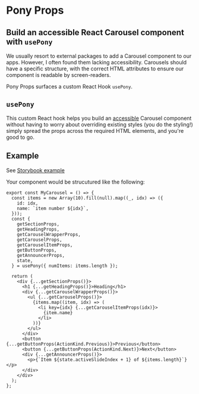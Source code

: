 # Pony Props

## Build an accessible React Carousel component with `usePony`

We usually resort to external packages to add a Carousel component to our apps. However, I often found them lacking accessibility. Carousels should have a specific structure, with the correct HTML attributes to ensure our component is readable by screen-readers.

Pony Props surfaces a custom React Hook `usePony`.

## `usePony`

This custom React hook helps you build an [accessible](https://w3c.github.io/aria-practices/examples/carousel/carousel-2-tablist.html) Carousel component without having to worry about overriding existing styles (you do the styling!) simply spread the props across the required HTML elements, and you're good to go.

## Example

See [Storybook example](/stories/carousel.stories.tsx)

Your component would be strucutured like the following:

```tsx
export const MyCarousel = () => {
  const items = new Array(10).fill(null).map((_, idx) => ({
    id: idx,
    name: `item number ${idx}`,
  }));
  const {
    getSectionProps,
    getHeadingProps,
    getCarouselWrapperProps,
    getCarouselProps,
    getCarouselItemProps,
    getButtonProps,
    getAnnouncerProps,
    state,
  } = usePony({ numItems: items.length });

  return (
    <div {...getSectionProps()}>
      <h1 {...getHeadingProps()}>Heading</h1>
      <div {...getCarouselWrapperProps()}>
        <ul {...getCarouselProps()}>
          {items.map((item, idx) => (
            <li key={idx} {...getCarouselItemProps(idx)}>
              {item.name}
            </li>
          ))}
        </ul>
      </div>
      <button {...getButtonProps(ActionKind.Previous)}>Previous</button>
      <button {...getButtonProps(ActionKind.Next)}>Next</button>
      <div {...getAnnouncerProps()}>
        <p>{`Item ${state.activeSlideIndex + 1} of ${items.length}`}</p>
      </div>
    </div>
  );
};
```
